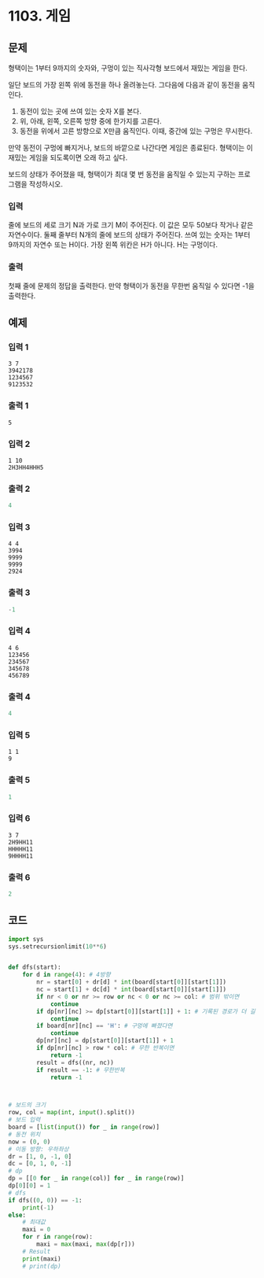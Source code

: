 #  1103. 게임

## 문제

형택이는 1부터 9까지의 숫자와, 구멍이 있는 직사각형 보드에서 재밌는 게임을 한다.

일단 보드의 가장 왼쪽 위에 동전을 하나 올려놓는다. 그다음에 다음과 같이 동전을 움직인다.

1. 동전이 있는 곳에 쓰여 있는 숫자 X를 본다.
2. 위, 아래, 왼쪽, 오른쪽 방향 중에 한가지를 고른다.
3. 동전을 위에서 고른 방향으로 X만큼 움직인다. 이때, 중간에 있는 구멍은 무시한다.

만약 동전이 구멍에 빠지거나, 보드의 바깥으로 나간다면 게임은 종료된다. 형택이는 이 재밌는 게임을 되도록이면 오래 하고 싶다.

보드의 상태가 주어졌을 때, 형택이가 최대 몇 번 동전을 움직일 수 있는지 구하는 프로그램을 작성하시오.



### 입력

줄에 보드의 세로 크기 N과 가로 크기 M이 주어진다. 이 값은 모두 50보다 작거나 같은 자연수이다. 둘째 줄부터 N개의 줄에 보드의 상태가 주어진다. 쓰여 있는 숫자는 1부터 9까지의 자연수 또는 H이다. 가장 왼쪽 위칸은 H가 아니다. H는 구멍이다.

### 출력

첫째 줄에 문제의 정답을 출력한다. 만약 형택이가 동전을 무한번 움직일 수 있다면 -1을 출력한다.





## 예제

### 입력 1

```
3 7
3942178
1234567
9123532
```

### 출력 1

```
5
```



### 입력 2

```
1 10
2H3HH4HHH5
```

### 출력 2

```python
4
```



### 입력 3

```
4 4
3994
9999
9999
2924
```

### 출력 3

```python
-1
```



### 입력 4

```
4 6
123456
234567
345678
456789
```

### 출력 4

```python
4
```



### 입력 5

```
1 1
9
```

### 출력 5

```python
1
```



### 입력 6

```
3 7
2H9HH11
HHHHH11
9HHHH11
```

### 출력 6

```python
2
```





## 코드

```python
import sys
sys.setrecursionlimit(10**6)


def dfs(start):
    for d in range(4): # 4방향
        nr = start[0] + dr[d] * int(board[start[0]][start[1]])
        nc = start[1] + dc[d] * int(board[start[0]][start[1]])
        if nr < 0 or nr >= row or nc < 0 or nc >= col: # 범위 밖이면
            continue
        if dp[nr][nc] >= dp[start[0]][start[1]] + 1: # 기록된 경로가 더 길 경우
            continue
        if board[nr][nc] == 'H': # 구멍에 빠졌다면
            continue
        dp[nr][nc] = dp[start[0]][start[1]] + 1
        if dp[nr][nc] > row * col: # 무한 반복이면
            return -1
        result = dfs((nr, nc))
        if result == -1: # 무한반복
            return -1



# 보드의 크기
row, col = map(int, input().split())
# 보드 입력
board = [list(input()) for _ in range(row)]
# 동전 위치
now = (0, 0)
# 이동 방향: 우하좌상
dr = [1, 0, -1, 0]
dc = [0, 1, 0, -1]
# dp
dp = [[0 for _ in range(col)] for _ in range(row)]
dp[0][0] = 1
# dfs
if dfs((0, 0)) == -1:
    print(-1)
else:
    # 최대값
    maxi = 0
    for r in range(row):
        maxi = max(maxi, max(dp[r]))
    # Result
    print(maxi)
    # print(dp)
```

